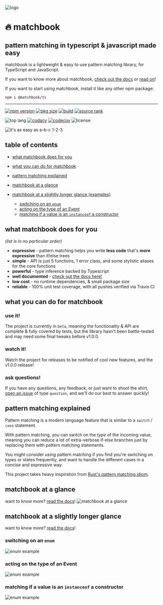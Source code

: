 ![logo](assets/banner.png)

# 🔥 matchbook
## pattern matching in typescript & javascript made easy

matchbook is a lightweight & easy to use pattern matching library,
for TypeScript and JavaScript.

If you want to know more about matchbook,
[check out the docs][api_docs] or [read on](#table-of-contents)!

If you want to start using matchbook, install it like any other npm package:

`npm i @matchbook/ts`

---
 
[![npm version][npm_ver_badge]][npm_link]
[![pkg size][npm_size_badge]][npm_link]
[![build][build_badge]][build_link]
[![source rank][source_rank_badge]][libraries_io]

![top lang][lang_badge]
[![codacy][codacy_badge]][codacy_link]
[![codecov][codecov_badge]][codecov_link]
![license][license_badge]

![it's as easy as a-b-c 1-2-3](assets/readme-samples/static/abc_123.snippet.png)

## table of contents

-   [what matchbook does for you](#what-matchbook-does-for-you)

-   [what you can do for matchbook](#what-you-can-do-for-matchbook)

-   [pattern matching explained](#pattern-matching-explained)

-   [matchbook at a glance](#matchbook-at-a-glance)

-   [matchbook at a slightly longer glance (examples)](#matchbook-at-a-slightly-longer-glance)
    -   [switching on an `enum`](#switching-on-an-enum)
    -   [acting on the type of an Event](#acting-on-the-type-of-an-event)
    -   [matching if a value is an `instanceof` a constructor](#matching-if-a-value-is-an-instanceof-a-constructor)

## what matchbook does for you
_(list is in no particular order)_

-   **expressive** - pattern matching helps you write **less code** that's **more expressive** than if/else trees
-   **simple** - API is just 5 functions, 1 error class, and some stylistic aliases for the core functions
-   **powerful** - type inference backed by Typescript
-   **well documented** - [check out the docs here!][api_docs]
-   **low cost** - no runtime dependencies, & small package size
-   **reliable** - 100% unit test coverage, with all pushes verified via Travis CI 

## what you can do for matchbook
### use it!

The project is currently in `beta`, meaning the functionality & API are complete &
fully covered by tests, but the library hasn't been battle-tested and may need
some final tweaks before v1.0.0.

### watch it!

Watch the project for releases to be notified of cool new features,
and the v1.0.0 release!

### ask questions!

If you have any questions, any feedback, or just want to shoot the shirt,
[open an issue][new_issue] of type `question`, and we'll do our best to answer quickly!

## pattern matching explained
Pattern matching is a  modern language feature that is similar to a `switch` / `case` statement.

With pattern matching, you can switch on the _type_ of the incoming value,
meaning you can reduce a lot of extra-verbose if-else branches just by
replacing them with pattern matching statements.

You might consider using pattern matching if you find you're switching on types
or states frequently, and want to handle the different cases in a 
concise and expressive way.

This project takes heavy inspiration from [Rust's pattern matching idiom][rust_match].

## matchbook at a glance
want to know more? [read the docs][api_docs]!
![matchbook at a glance](assets/readme-samples/static/10-000-feet.snippet.png)

## matchbook at a slightly longer glance
want to know more? [read the docs][api_docs]!

### switching on an `enum`
![enum example](assets/readme-samples/static/enum.snippet.png)

### acting on the type of an Event
![enum example](assets/readme-samples/static/type_guard.snippet.png)

### matching if a value is an `instanceof` a constructor
![enum example](assets/readme-samples/static/ctor.snippet.png)

[api_docs]: https://matchbook-ts.github.io/matchbook-ts/docs/
[rust_match]: https://doc.rust-lang.org/book/ch06-02-match.html
[codecov_link]: https://codecov.io/gh/matchbook-ts/matchbook-ts
[codecov_badge]: https://codecov.io/gh/matchbook-ts/matchbook-ts/branch/master/graph/badge.svg
[build_link]: https://travis-ci.org/matchbook-ts/matchbook-ts
[build_badge]: https://travis-ci.org/matchbook-ts/matchbook-ts.svg?branch=master
[npm_ver_badge]: https://img.shields.io/npm/v/@matchbook/ts
[npm_size_badge]: https://img.shields.io/bundlephobia/min/@matchbook/ts
[npm_link]: https://www.npmjs.com/package/@matchbook/ts
[lang_badge]: https://img.shields.io/github/languages/top/matchbook-ts/matchbook-ts
[license_badge]: https://img.shields.io/github/license/matchbook-ts/matchbook-ts
[source_rank_badge]: https://img.shields.io/librariesio/sourcerank/npm/@matchbook/ts
[libraries_io]: https://libraries.io/npm/@matchbook%2Fts
[codacy_badge]: https://api.codacy.com/project/badge/Grade/dd3aa51feb4b4b9988d2a1c9ea543187
[codacy_link]: https://www.codacy.com/gh/matchbook-ts/matchbook-ts?utm_source=github.com&amp;utm_medium=referral&amp;utm_content=matchbook-ts/matchbook-ts&amp;utm_campaign=Badge_Grade
[new_issue]: https://github.com/matchbook-ts/matchbook-ts/issues/new
